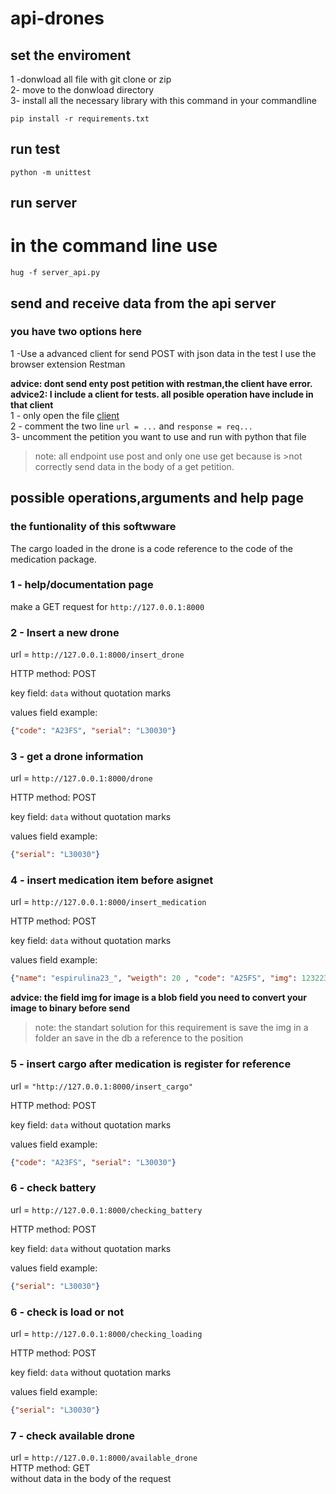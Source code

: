 # api-drones

## set the enviroment
1 -donwload all file with git clone or zip <br/>
2- move to the donwload directory <br/>
3- install all the necessary library with this command in your commandline <br/>
```batch
pip install -r requirements.txt
```

## run test
```batch
python -m unittest
```

## run server
# in the command line use
```batch
hug -f server_api.py
```

## send and receive data from the api server
### you have two options here

1 -Use a advanced client for send POST with json data
in the test I use the browser extension Restman

**advice: dont send enty post petition with restman,the client have error.** <br/>
**advice2: I include a client for tests. all posible operation have include in that client** <br/>
1 - only open the file [client](https://github.com/N3koSempai/api-drones/blob/main/client.py) <br/>
2 - comment the two line ```url = ...``` and ```response = req...``` <br/>
3- uncomment the petition you want to use and run with python that file <br/>


>note: all endpoint use post and only one use get because is >not correctly send data in the body of a get petition.

## possible operations,arguments and help page

### the funtionality of this softwware
The cargo loaded in the drone is a code reference to the code of the medication package. 

### 1 - help/documentation page
make a GET request for ```http://127.0.0.1:8000```

### 2 - Insert a new drone
url = ```http://127.0.0.1:8000/insert_drone```

HTTP method: POST

key field: ```data```  without quotation marks

values field example: 
```json
{"code": "A23FS", "serial": "L30030"} 
```

### 3 - get a drone information
url = ```http://127.0.0.1:8000/drone```

HTTP method: POST

key field: ```data```  without quotation marks

values field example: 
```json
{"serial": "L30030"} 
```

### 4 - insert medication item before asignet
 url = ```http://127.0.0.1:8000/insert_medication```

HTTP method: POST

key field: ```data```  without quotation marks

values field example: 
```json
{"name": "espirulina23_", "weigth": 20 , "code": "A25FS", "img": 12322354676878}
```

**advice: the field img for image is a blob field you need to convert your image to binary before send**

>note: the standart solution for this requirement is save the img in a folder an save in the db a reference to the position

### 5 - insert cargo after medication is register for reference
url = ```"http://127.0.0.1:8000/insert_cargo"```

HTTP method: POST

key field: ```data```  without quotation marks

values field example: 
```json
{"code": "A23FS", "serial": "L30030"}
```


### 6 - check battery
url = ```http://127.0.0.1:8000/checking_battery```

HTTP method: POST

key field: ```data```  without quotation marks

values field example: 
```json
{"serial": "L30030"}
```

### 6 - check is load or not
url = ```http://127.0.0.1:8000/checking_loading```

HTTP method: POST

key field: ```data```  without quotation marks

values field example: 
```json
{"serial": "L30030"}
```

### 7 - check available drone

url = ```http://127.0.0.1:8000/available_drone``` <br/>
HTTP method: GET <br/>
without data in the body of the request <br/>